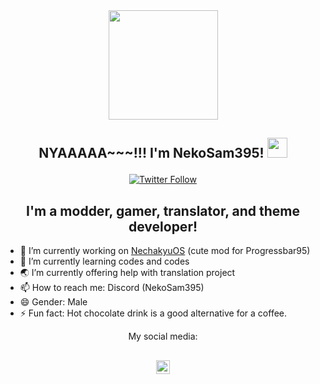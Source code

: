 <div align="center">
<img width="175px" src="https://em-content.zobj.net/source/microsoft-teams/337/grinning-cat-with-smiling-eyes_1f638.png"/>

## NYAAAAA~~~!!! I'm NekoSam395! <img width="32px" src="https://em-content.zobj.net/source/microsoft-3D-fluent/406/grinning-cat-with-smiling-eyes_1f638.png"/> </p>

  [![Twitter Follow](https://img.shields.io/twitter/follow/NekoSam395?color=1DA1F2&logo=x&style=for-the-badge)](https://x.com/intent/follow?original_referer=https%3A%2F%2Fgithub.com%2FNekoSam395&screen_name=NekoSam395)

## I'm a modder, gamer, translator, and theme developer!
<div align="left">

- 🔭 I’m currently working on [NechakyuOS][nckos] (cute mod for Progressbar95)
- 🌱 I’m currently learning codes and codes
- 🌏 I’m currently offering help with translation project
- 📫 How to reach me: Discord (NekoSam395)
- 😄 Gender: Male
- ⚡ Fun fact: Hot chocolate drink is a good alternative for a coffee.

<div align="center">
My social media:

[<img align="center" alt="NekoSam395 | X" width="22px" src="https://cdn.jsdelivr.net/npm/simple-icons@v3/icons/twitter.svg" />][x]
<br />
---

</details>

[nckos]: https://github.com/NekoSam395/NechakyuOS
[x]: https://x.com/NekoSam395
